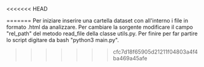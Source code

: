 <<<<<<< HEAD

=======
Per iniziare inserire una cartella dataset con all'interno i file in formato .html da analizzare.
Per cambiare la sorgente modificare il campo "rel_path" del metodo read_file della classe utils.py.
Per finire per far partire lo script digitare da bash "python3 main.py".
>>>>>>> cfc7d18f65905d21211f04803a4f4ba469a45afe
